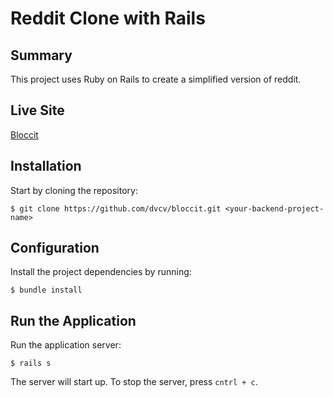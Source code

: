 # Reddit Clone with Rails

## Summary
This project uses Ruby on Rails to create a simplified version of reddit. 

## Live Site
[Bloccit](https://agile-refuge-45328.herokuapp.com)

## Installation 

Start by cloning the repository:

```
$ git clone https://github.com/dvcv/bloccit.git <your-backend-project-name>
```

## Configuration

Install the project dependencies by running:

```
$ bundle install
```

## Run the Application

Run the application server:

```
$ rails s
```

The server will start up. To stop the server, press `cntrl + c`.
